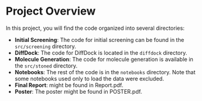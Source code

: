 # Project Overview

In this project, you will find the code organized into several directories:

- **Initial Screening**: The code for initial screening can be found in the `src/screening` directory.
- **DiffDock**: The code for DiffDock is located in the `diffdock` directory.
- **Molecule Generation**: The code for molecule generation is available in the `src/stoned` directory.
- **Notebooks**: The rest of the code is in the `notebooks` directory. Note that some notebooks used only to load the data were excluded.
- **Final Report**: might be found in Report.pdf.
- **Poster**: The poster might be found in POSTER.pdf.
